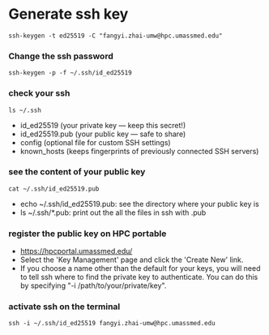 # Generate ssh key
` ssh-keygen -t ed25519 -C "fangyi.zhai-umw@hpc.umassmed.edu" `

### Change the ssh password
` ssh-keygen -p -f ~/.ssh/id_ed25519 `

### check your ssh
` ls ~/.ssh `
- id_ed25519 (your private key — keep this secret!)
- id_ed25519.pub (your public key — safe to share)
- config (optional file for custom SSH settings)
- known_hosts (keeps fingerprints of previously connected SSH servers)

### see the content of your public key
` cat ~/.ssh/id_ed25519.pub `
- echo ~/.ssh/id_ed25519.pub: see the directory where your public key is
- ls ~/.ssh/*.pub: print out the all the files in ssh with .pub
  
### register the public key on HPC portable
- https://hpcportal.umassmed.edu/
- Select the 'Key Management' page and click the 'Create New' link.
- If you choose a name other than the default for your keys, you will need to tell ssh where to find the private key to authenticate. You can do this by specifying "-i /path/to/your/private/key".

### activate ssh on the terminal 
` ssh -i ~/.ssh/id_ed25519 fangyi.zhai-umw@hpc.umassmed.edu `
